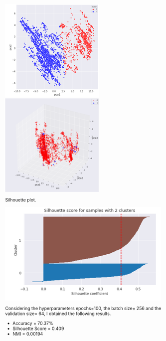 

<img src="images/pca-2.png"  width="300" height="300"></img>
<img src="images/pca-3.png"  width="300" height="300"></img>
<p>Silhouette plot.</p>
<img src="images/silhouette.png"  width="500" height="300"></img>


<p>Considering the hyperparameters epochs=100, the batch size= 256 and the validation size= 64, I obtained the following results.</p>
<ul>
<li>Accuracy = 70.37%</li>
<li>Silhouette Score = 0.409</li>
<li>NMI = 0.00194</li>
</ul>
